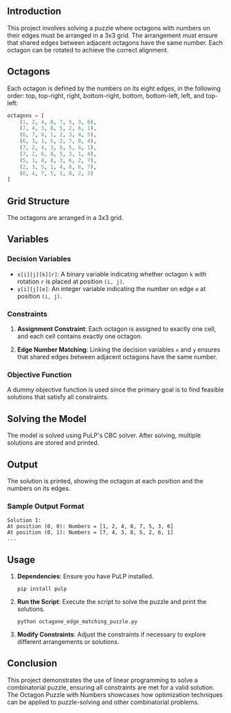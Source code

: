 ## Introduction

This project involves solving a puzzle where octagons with numbers on their edges must be arranged in a 3x3 grid. The arrangement must ensure that shared edges between adjacent octagons have the same number. Each octagon can be rotated to achieve the correct alignment.

## Octagons

Each octagon is defined by the numbers on its eight edges, in the following order: top, top-right, right, bottom-right, bottom, bottom-left, left, and top-left:

```python
octagons = [
    (1, 2, 4, 8, 7, 5, 3, 6),
    (7, 4, 3, 8, 5, 2, 6, 1),
    (6, 7, 8, 1, 2, 3, 4, 5),
    (6, 3, 1, 5, 2, 7, 8, 4),
    (7, 2, 4, 3, 8, 5, 6, 1),
    (7, 2, 6, 8, 5, 3, 1, 4),
    (5, 1, 4, 8, 3, 6, 2, 7),
    (2, 3, 5, 1, 4, 8, 6, 7),
    (6, 4, 7, 5, 1, 8, 2, 3)
]
```

## Grid Structure

The octagons are arranged in a 3x3 grid.

## Variables

### Decision Variables

- `x[i][j][k][r]`: A binary variable indicating whether octagon `k` with rotation `r` is placed at position `(i, j)`.
- `y[i][j][e]`: An integer variable indicating the number on edge `e` at position `(i, j)`.

### Constraints

1. **Assignment Constraint**: Each octagon is assigned to exactly one cell, and each cell contains exactly one octagon.

2. **Edge Number Matching**: Linking the decision variables `x` and `y` ensures that shared edges between adjacent octagons have the same number.

### Objective Function

A dummy objective function is used since the primary goal is to find feasible solutions that satisfy all constraints.

## Solving the Model

The model is solved using PuLP's CBC solver. After solving, multiple solutions are stored and printed.

## Output

The solution is printed, showing the octagon at each position and the numbers on its edges.

### Sample Output Format

```
Solution 1:
At position (0, 0): Numbers = [1, 2, 4, 8, 7, 5, 3, 6]
At position (0, 1): Numbers = [7, 4, 3, 8, 5, 2, 6, 1]
...
```

## Usage

1. **Dependencies**: Ensure you have PuLP installed.
   ```
   pip install pulp
   ```

2. **Run the Script**: Execute the script to solve the puzzle and print the solutions.
   ```
   python octagone_edge_matching_puzzle.py
   ```

3. **Modify Constraints**: Adjust the constraints if necessary to explore different arrangements or solutions.

## Conclusion

This project demonstrates the use of linear programming to solve a combinatorial puzzle, ensuring all constraints are met for a valid solution. The Octagon Puzzle with Numbers showcases how optimization techniques can be applied to puzzle-solving and other combinatorial problems.
